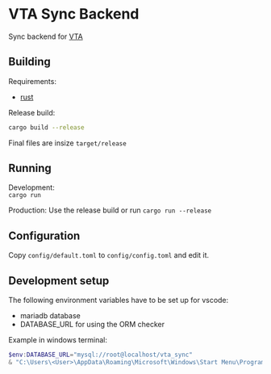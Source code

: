 #  VTA Sync Backend

Sync backend for [VTA](https://github.com/0xpr03/VocableTrainer-Android)

## Building

Requirements:
- [rust](https://www.rust-lang.org/tools/install)

Release build:  
```bash
cargo build --release
```
Final files are insize `target/release`

## Running

Development:  
`cargo run`

Production:
Use the release build or run `cargo run --release`

## Configuration

Copy `config/default.toml` to `config/config.toml` and edit it.

## Development setup

The following environment variables have to be set up for vscode:
- mariadb database
- DATABASE_URL for using the ORM checker

Example in windows terminal:
```powershell
$env:DATABASE_URL="mysql://root@localhost/vta_sync"
& "C:\Users\<User>\AppData\Roaming\Microsoft\Windows\Start Menu\Programs\Visual Studio Code\Visual Studio Code.lnk"
```